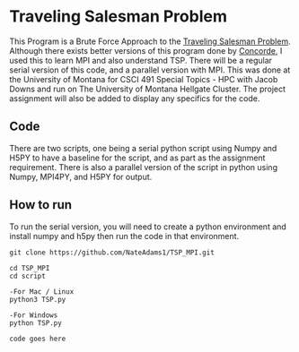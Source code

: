 # Traveling Salesman Problem

This Program is a Brute Force Approach to the [Traveling Salesman Problem](https://en.wikipedia.org/wiki/Travelling_salesman_problem). Although there exists better versions of this program done by [Concorde](https://www.math.uwaterloo.ca/tsp/concorde.html), I used this to learn MPI and also understand TSP. There will be a regular serial version of this code, and a parallel version with MPI. This was done at the University of Montana for CSCI 491 Special Topics - HPC with Jacob Downs and run on The University of Montana Hellgate Cluster. 
The project assignment will also be added to display any specifics for the code.

## Code
There are two scripts, one being a serial python script using Numpy and H5PY to have a baseline for the script, and as part as the assignment requirement. There is also a parallel version of the script in python using Numpy, MPI4PY, and H5PY for output.

## How to run
To run the serial version, you will need to create a python environment and install numpy and h5py then run the code in that environment.
```
git clone https://github.com/NateAdams1/TSP_MPI.git

cd TSP_MPI
cd script

-For Mac / Linux
python3 TSP.py

-For Windows
python TSP.py
```

```
code goes here
```
